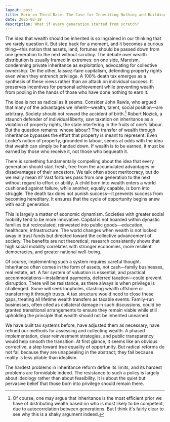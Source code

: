 ```yaml
---
layout: post
title: Born on Third Base: The Case for Inheriting Nothing and Building Everything
date: 2025-02-18
description: What if every generation started from scratch?
---
```


The idea that wealth should be inherited is so ingrained in our thinking that we rarely question it. But step back for a moment, and it becomes a curious thing—this notion that assets, land, fortunes should be passed down from one generation to the next without scrutiny. The debate over wealth distribution is usually framed in extremes: on one side, Marxism, condemning private inheritance as exploitation, advocating for collective ownership. On the other, laissez-faire capitalism, defending property rights even when they entrench privilege. A 100% death tax emerges as a synthesis of these views rather than an attack on individual success. It preserves incentives for personal achievement while preventing wealth from pooling in the hands of those who have done nothing to earn it.

The idea is not as radical as it seems. Consider John Rawls, who argued that many of the advantages we inherit—wealth, talent, social position—are arbitrary. Society should not reward the accident of birth.[^1] Robert Nozick, a staunch defender of individual liberty, saw taxation on inheritance as a violation of property rights, the state interfering in the fruits of one's labour. But the question remains: whose labour? The transfer of wealth through inheritance bypasses the effort that property is meant to represent. Even Locke’s notion of property, grounded in labour, seems at odds with the idea that wealth can simply be handed down. If wealth is to be earned, it must be earned by those who receive it, not those who bequeath it.

There is something fundamentally compelling about the idea that every generation should start fresh, free from the accumulated advantages or disadvantages of their ancestors. We talk often about meritocracy, but do we really mean it? Vast fortunes pass from one generation to the next without regard to effort or ability. A child born into wealth enters a world cushioned against failure, while another, equally capable, is born into struggle. The death tax does not punish success—it prevents success from becoming hereditary. It ensures that the cycle of opportunity begins anew with each generation.

This is largely a matter of economic dynamism. Societies with greater social mobility tend to be more innovative. Capital is not hoarded within dynastic families but recirculated, reinvested into public goods—education, healthcare, infrastructure. The world changes when wealth is not locked away in trust funds but directed toward the collective advancement of society. The benefits are not theoretical; research consistently shows that high social mobility correlates with stronger economies, more resilient democracies, and greater national well-being.

Of course, implementing such a system requires careful thought. Inheritance often comes in the form of assets, not cash—family businesses, real estate, art. A fair system of valuation is essential, and practical accommodations—installment payments, deferred taxation—could prevent disruption. There will be resistance, as there always is when privilege is challenged. Some will seek loopholes, stashing wealth offshore or transferring it through trusts. A tax structure would need to close these gaps, treating all lifetime wealth transfers as taxable events. Family-run businesses, often cited as collateral damage in such discussions, could be granted transitional arrangements to ensure they remain viable while still upholding the principle that wealth should not be inherited unearned.

We have built tax systems before, have adjusted them as necessary, have refined our methods for assessing and collecting wealth. A phased implementation, clear reinvestment strategies, and public transparency would help smooth the transition. At first glance, it seems like an obvious corrective, a step toward true equality of opportunity. But radical reforms do not fail because they are unappealing in the abstract; they fail because reality is less pliable than idealism. 

The hardest problems in inheritance reform define its limits, and its hardest problems are formidable indeed. The resistance to such a policy is largely about ideology rather than about feasibility. It is about the quiet but pervasive belief that those born into privilege should remain there.

[^1]: Of course, one may argue that inheritance is the most efficient prior we have of distributing wealth based on who is most likely to be competent, due to autocorrelation between generations. But I think it's fairly clear to see why this is a shaky argument indeed.